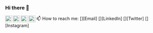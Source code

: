 ### Hi there 👋

<!--
**amrann/amrann** is a ✨ _special_ ✨ repository because its `README.md` (this file) appears on your GitHub profile.

Here are some ideas to get you started:

- 🔭 I’m currently working on ...
- 🌱 I’m currently learning ...
- 👯 I’m looking to collaborate on ...
- 🤔 I’m looking for help with ...
- 💬 Ask me about ...
- 📫 How to reach me: ...
- 😄 Pronouns: ...
- ⚡ Fun fact: ...
-->

📫 How to reach me:
[<img align="left" alt="amr.bin.an@gmail.com" width="22px" src="http://simpleicons.org/icons/gmail.svg" />][Email]
[<img align="left" alt="linkedin.com/in/amran-944b64a5" width="22px" src="https://cdn.jsdelivr.net/npm/simple-icons@v3/icons/linkedin.svg" />][LinkedIn]
[<img align="left" alt="twitter.com/mraann_" width="22px" src="https://cdn.jsdelivr.net/npm/simple-icons@v3/icons/twitter.svg" />][Twitter]
[<img align="left" alt="instagram.com/amran.maruusy/" width="22px" src="https://cdn.jsdelivr.net/npm/simple-icons@3.13.0/icons/instagram.svg" />][Instagram]
